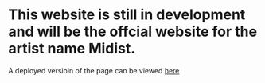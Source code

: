 # This website is still in development and will be the offcial website for the artist name Midist.
A deployed versioin of the page can be viewed [here](https://edwardabboud.github.io/Midist-website/)

